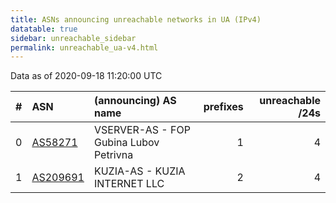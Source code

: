 ```yaml
---
title: ASNs announcing unreachable networks in UA (IPv4)
datatable: true
sidebar: unreachable_sidebar
permalink: unreachable_ua-v4.html
---
```


Data as of 2020-09-18 11:20:00 UTC


<div class="datatable-begin"></div>

|   # | ASN                                      | (announcing) AS name                   |   prefixes |   unreachable /24s |
|----:|:-----------------------------------------|:---------------------------------------|-----------:|-------------------:|
|   0 | [AS58271](unreachable_AS58271-v4.html)   | VSERVER-AS - FOP Gubina Lubov Petrivna |          1 |                  4 |
|   1 | [AS209691](unreachable_AS209691-v4.html) | KUZIA-AS - KUZIA INTERNET LLC          |          2 |                  4 |

<div class="datatable-end"></div>